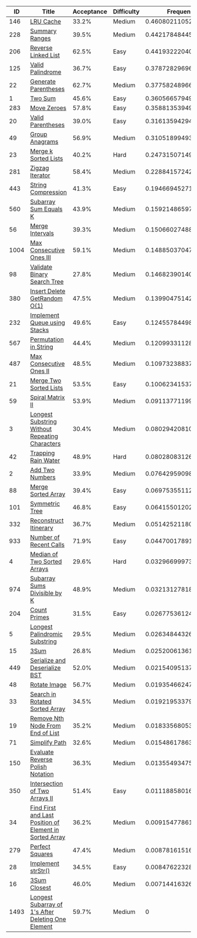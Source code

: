 |ID|Title|Acceptance|Difficulty|Frequency|
|----|-----|----|---|---|
|146|[LRU Cache]( https://leetcode.com/problems/lru-cache)|33.2%|Medium|0.46080211052317804|
|228|[Summary Ranges]( https://leetcode.com/problems/summary-ranges)|39.5%|Medium|0.44217848445366176|
|206|[Reverse Linked List]( https://leetcode.com/problems/reverse-linked-list)|62.5%|Easy|0.44193222040156394|
|125|[Valid Palindrome]( https://leetcode.com/problems/valid-palindrome)|36.7%|Easy|0.3787282969631441|
|22|[Generate Parentheses]( https://leetcode.com/problems/generate-parentheses)|62.7%|Medium|0.37758248966083463|
|1|[Two Sum]( https://leetcode.com/problems/two-sum)|45.6%|Easy|0.36056657949055176|
|283|[Move Zeroes]( https://leetcode.com/problems/move-zeroes)|57.8%|Easy|0.3588135394901179|
|20|[Valid Parentheses]( https://leetcode.com/problems/valid-parentheses)|39.0%|Easy|0.3161359429418766|
|49|[Group Anagrams]( https://leetcode.com/problems/group-anagrams)|56.9%|Medium|0.310518994932053|
|23|[Merge k Sorted Lists]( https://leetcode.com/problems/merge-k-sorted-lists)|40.2%|Hard|0.24731507149363313|
|281|[Zigzag Iterator]( https://leetcode.com/problems/zigzag-iterator)|58.4%|Medium|0.22884157242884745|
|443|[String Compression]( https://leetcode.com/problems/string-compression)|41.3%|Easy|0.19466945271128616|
|560|[Subarray Sum Equals K]( https://leetcode.com/problems/subarray-sum-equals-k)|43.9%|Medium|0.1592148659754748|
|56|[Merge Intervals]( https://leetcode.com/problems/merge-intervals)|39.3%|Medium|0.1506602748874898|
|1004|[Max Consecutive Ones III]( https://leetcode.com/problems/max-consecutive-ones-iii)|59.1%|Medium|0.14885037047435706|
|98|[Validate Binary Search Tree]( https://leetcode.com/problems/validate-binary-search-tree)|27.8%|Medium|0.14682390140626445|
|380|[Insert Delete GetRandom O(1)]( https://leetcode.com/problems/insert-delete-getrandom-o1)|47.5%|Medium|0.13990475142949543|
|232|[Implement Queue using Stacks]( https://leetcode.com/problems/implement-queue-using-stacks)|49.6%|Easy|0.12455784498557357|
|567|[Permutation in String]( https://leetcode.com/problems/permutation-in-string)|44.4%|Medium|0.12099331128663167|
|487|[Max Consecutive Ones II]( https://leetcode.com/problems/max-consecutive-ones-ii)|48.5%|Medium|0.10973238837921641|
|21|[Merge Two Sorted Lists]( https://leetcode.com/problems/merge-two-sorted-lists)|53.5%|Easy|0.10062341537355711|
|59|[Spiral Matrix II]( https://leetcode.com/problems/spiral-matrix-ii)|53.9%|Medium|0.09113771199852426|
|3|[Longest Substring Without Repeating Characters]( https://leetcode.com/problems/longest-substring-without-repeating-characters)|30.4%|Medium|0.080294208103556|
|42|[Trapping Rain Water]( https://leetcode.com/problems/trapping-rain-water)|48.9%|Hard|0.08028083126080282|
|2|[Add Two Numbers]( https://leetcode.com/problems/add-two-numbers)|33.9%|Medium|0.07642959098535268|
|88|[Merge Sorted Array]( https://leetcode.com/problems/merge-sorted-array)|39.4%|Easy|0.0697535511282702|
|101|[Symmetric Tree]( https://leetcode.com/problems/symmetric-tree)|46.8%|Easy|0.06415501202452933|
|332|[Reconstruct Itinerary]( https://leetcode.com/problems/reconstruct-itinerary)|36.7%|Medium|0.05142521180743711|
|933|[Number of Recent Calls]( https://leetcode.com/problems/number-of-recent-calls)|71.9%|Easy|0.04470017891790688|
|4|[Median of Two Sorted Arrays]( https://leetcode.com/problems/median-of-two-sorted-arrays)|29.6%|Hard|0.032966999734600134|
|974|[Subarray Sums Divisible by K]( https://leetcode.com/problems/subarray-sums-divisible-by-k)|48.9%|Medium|0.03213127818279325|
|204|[Count Primes]( https://leetcode.com/problems/count-primes)|31.5%|Easy|0.026775361248112174|
|5|[Longest Palindromic Substring]( https://leetcode.com/problems/longest-palindromic-substring)|29.5%|Medium|0.02634844326401841|
|15|[3Sum]( https://leetcode.com/problems/3sum)|26.8%|Medium|0.025200613617298306|
|449|[Serialize and Deserialize BST]( https://leetcode.com/problems/serialize-and-deserialize-bst)|52.0%|Medium|0.021540951371383166|
|48|[Rotate Image]( https://leetcode.com/problems/rotate-image)|56.7%|Medium|0.019354662474288496|
|33|[Search in Rotated Sorted Array]( https://leetcode.com/problems/search-in-rotated-sorted-array)|34.5%|Medium|0.019219533793635182|
|19|[Remove Nth Node From End of List]( https://leetcode.com/problems/remove-nth-node-from-end-of-list)|35.2%|Medium|0.018335680533090114|
|71|[Simplify Path]( https://leetcode.com/problems/simplify-path)|32.6%|Medium|0.015486178630494266|
|150|[Evaluate Reverse Polish Notation]( https://leetcode.com/problems/evaluate-reverse-polish-notation)|36.3%|Medium|0.01355493475171521|
|350|[Intersection of Two Arrays II]( https://leetcode.com/problems/intersection-of-two-arrays-ii)|51.4%|Easy|0.011188580169130736|
|34|[Find First and Last Position of Element in Sorted Array]( https://leetcode.com/problems/find-first-and-last-position-of-element-in-sorted-array)|36.2%|Medium|0.00915477861600125|
|279|[Perfect Squares]( https://leetcode.com/problems/perfect-squares)|47.4%|Medium|0.008781615160384712|
|28|[Implement strStr()]( https://leetcode.com/problems/implement-strstr)|34.5%|Easy|0.008476223285653011|
|16|[3Sum Closest]( https://leetcode.com/problems/3sum-closest)|46.0%|Medium|0.00714416326666986|
|1493|[Longest Subarray of 1's After Deleting One Element]( https://leetcode.com/problems/longest-subarray-of-1s-after-deleting-one-element)|59.7%|Medium|0|
